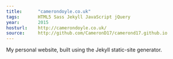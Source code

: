 ```yaml
---
title:      "camerondoyle.co.uk"
tags:       HTML5 Sass Jekyll JavaScript jQuery
year:       2015
hosturl:    http://camerondoyle.co.uk/
source:     http://github.com/CameronD17/camerond17.github.io
---
```


My personal website, built using the Jekyll static-site generator.